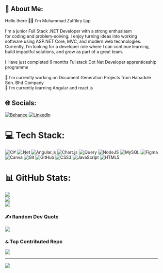 ## 💫 About Me:
Hello there 👋🏻 I'm Muhammad Zulfikry Ijap<br><br>I'm a junior Full Stack .NET Developer with a strong enthusiasm <br>for coding and problem-solving. I enjoy turning ideas into working <br>software using ASP.NET Core, MVC, and modern web technologies. <br>Currently, I’m looking for a developer role where I can continue learning, <br>build impactful solutions, and grow as part of a great team.<br><br>I Have just completed 6 months Fullstack Dot Net Developer apprenticeship programme<br><br>🔭 I’m currently working on Document Generation Projects from Hanadole Sdn. Bhd Company<br>🌱 I’m currently learning Angular and react.js


## 🌐 Socials:
[![Behance](https://img.shields.io/badge/Behance-1769ff?logo=behance&logoColor=white)](https://behance.net/https://www.behance.net/muhammadzulfikry) [![LinkedIn](https://img.shields.io/badge/LinkedIn-%230077B5.svg?logo=linkedin&logoColor=white)](https://linkedin.com/in/www.linkedin.com/in/muhammad-zulfikry-ijap) 

# 💻 Tech Stack:
![C#](https://img.shields.io/badge/c%23-%23239120.svg?style=for-the-badge&logo=csharp&logoColor=white) ![.Net](https://img.shields.io/badge/.NET-5C2D91?style=for-the-badge&logo=.net&logoColor=white) ![Angular.js](https://img.shields.io/badge/angular.js-%23E23237.svg?style=for-the-badge&logo=angularjs&logoColor=white) ![Chart.js](https://img.shields.io/badge/chart.js-F5788D.svg?style=for-the-badge&logo=chart.js&logoColor=white) ![jQuery](https://img.shields.io/badge/jquery-%230769AD.svg?style=for-the-badge&logo=jquery&logoColor=white) ![NodeJS](https://img.shields.io/badge/node.js-6DA55F?style=for-the-badge&logo=node.js&logoColor=white) ![MySQL](https://img.shields.io/badge/mysql-4479A1.svg?style=for-the-badge&logo=mysql&logoColor=white) ![Figma](https://img.shields.io/badge/figma-%23F24E1E.svg?style=for-the-badge&logo=figma&logoColor=white) ![Canva](https://img.shields.io/badge/Canva-%2300C4CC.svg?style=for-the-badge&logo=Canva&logoColor=white) ![Git](https://img.shields.io/badge/git-%23F05033.svg?style=for-the-badge&logo=git&logoColor=white) ![GitHub](https://img.shields.io/badge/github-%23121011.svg?style=for-the-badge&logo=github&logoColor=white) ![CSS3](https://img.shields.io/badge/css3-%231572B6.svg?style=for-the-badge&logo=css3&logoColor=white) ![JavaScript](https://img.shields.io/badge/javascript-%23323330.svg?style=for-the-badge&logo=javascript&logoColor=%23F7DF1E) ![HTML5](https://img.shields.io/badge/html5-%23E34F26.svg?style=for-the-badge&logo=html5&logoColor=white)
# 📊 GitHub Stats:
![](https://github-readme-stats.vercel.app/api?username=FikIce&theme=tokyonight&hide_border=false&include_all_commits=true&count_private=false)<br/>
![](https://nirzak-streak-stats.vercel.app/?user=FikIce&theme=tokyonight&hide_border=false)<br/>
![](https://github-readme-stats.vercel.app/api/top-langs/?username=FikIce&theme=tokyonight&hide_border=false&include_all_commits=true&count_private=false&layout=compact)

### ✍️ Random Dev Quote
![](https://quotes-github-readme.vercel.app/api?type=horizontal&theme=radical)

### 🔝 Top Contributed Repo
![](https://github-contributor-stats.vercel.app/api?username=FikIce&limit=5&theme=tokyonight&combine_all_yearly_contributions=true)

---
[![](https://visitcount.itsvg.in/api?id=FikIce&icon=0&color=0)](https://visitcount.itsvg.in)

<!-- Proudly created with GPRM ( https://gprm.itsvg.in ) -->